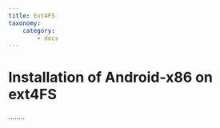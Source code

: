 ```yaml
---
title: Ext4FS
taxonomy:
    category:
        - docs
---
```


# Installation of Android-x86 on ext4FS

........